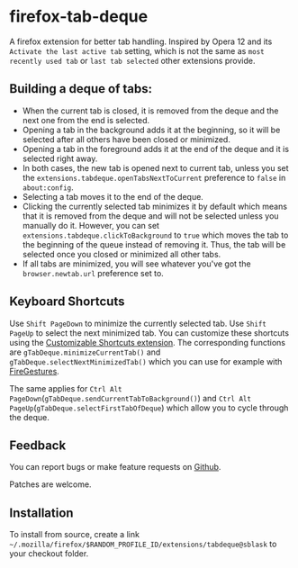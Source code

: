 firefox-tab-deque
=================

A firefox extension for better tab handling. Inspired by Opera 12 and its
`Activate the last active tab` setting, which is not the same as `most
recently used tab` or `last tab selected` other extensions provide.

Building a deque of tabs:
-------------------------

 - When the current tab is closed, it is removed from the deque and the next
   one from the end is selected.
 - Opening a tab in the background adds it at the beginning, so it will be
   selected after all others have been closed or minimized.
 - Opening a tab in the foreground adds it at the end of the deque and it is
   selected right away.
 - In both cases, the new tab is opened next to current tab, unless you set
   the `extensions.tabdeque.openTabsNextToCurrent` preference to `false` in
   `about:config`.
 - Selecting a tab moves it to the end of the deque.
 - Clicking the currently selected tab minimizes it by default which means
   that it is removed from the deque and will not be selected unless you
   manually do it. However, you can set
   `extensions.tabdeque.clickToBackground` to `true` which moves the tab to
   the beginning of the queue instead of removing it. Thus, the tab will be
   selected once you closed or minimized all other tabs.
 - If all tabs are minimized, you will see whatever you've got the
   `browser.newtab.url` preference set to.

Keyboard Shortcuts
------------------

Use `Shift PageDown` to minimize the currently selected tab. Use `Shift PageUp`
to select the next minimized tab. You can customize these shortcuts using the
[Customizable Shortcuts extension](https://addons.mozilla.org/en-US/firefox/addon/customizable-shortcuts/).
The corresponding functions are `gTabDeque.minimizeCurrentTab()` and
`gTabDeque.selectNextMinimizedTab()` which you can use for example with
[FireGestures](https://addons.mozilla.org/en-US/firefox/addon/firegestures/).

The same applies for
`Ctrl Alt PageDown`(`gTabDeque.sendCurrentTabToBackground()`) and
`Ctrl Alt PageUp`(`gTabDeque.selectFirstTabOfDeque`) which allow you to cycle
through the deque.

Feedback
--------

You can report bugs or make feature requests on
[Github](https://github.com/sblask/firefox-tab-deque).

Patches are welcome.

Installation
------------

To install from source, create a link
`~/.mozilla/firefox/$RANDOM_PROFILE_ID/extensions/tabdeque@sblask`
to your checkout folder.

